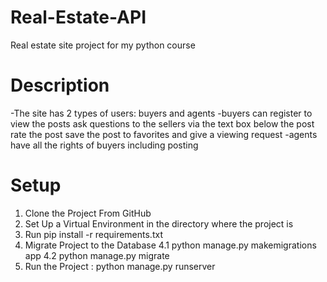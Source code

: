 # Real-Estate-API
Real estate site project for my python course

# Description
-The site has 2 types of users: buyers and agents
-buyers can register to view the posts ask questions to the sellers via the text box below the post rate the post save the post to favorites and give a viewing request
-agents have all the rights of buyers including posting

# Setup 
1. Clone the Project From GitHub
2. Set Up a Virtual Environment in the directory where the project is
3. Run pip install -r requirements.txt
4. Migrate Project to the Database
4.1 python manage.py makemigrations app
4.2 python manage.py migrate
5. Run the Project : python manage.py runserver